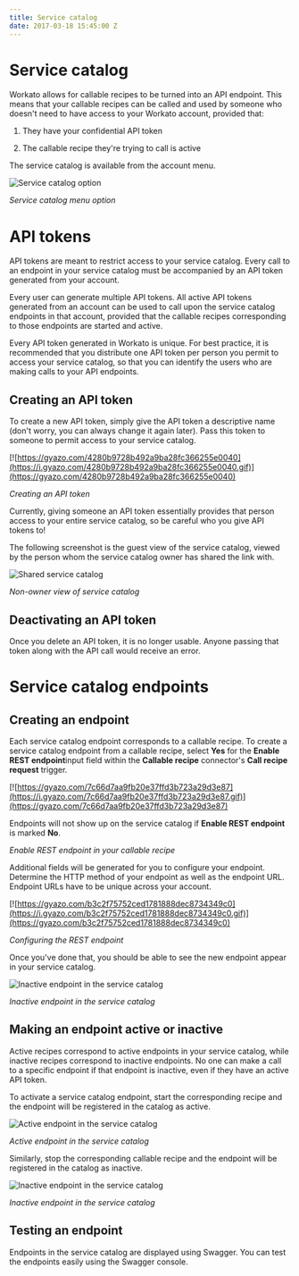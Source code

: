 ```yaml
---
title: Service catalog
date: 2017-03-18 15:45:00 Z
---
```


# Service catalog
Workato allows for callable recipes to be turned into an API endpoint. This means that your callable recipes can be called and used by someone who doesn't need to have access to your Workato account, provided that:

1) They have your confidential API token

2) The callable recipe they're trying to call is active

The service catalog is available from the account menu.

![Service catalog option](/docs/assets/images/service-catalog/service-catalog-option.png)

*Service catalog menu option*

# API tokens
API tokens are meant to restrict access to your service catalog. Every call to an endpoint in your service catalog must be accompanied by an API token generated from your account.

Every user can generate multiple API tokens. All active API tokens generated from an account can be used to call upon the service catalog endpoints in that account, provided that the callable recipes corresponding to those endpoints are started and active.

Every API token generated in Workato is unique. For best practice, it is recommended that you distribute one API token per person you permit to access your service catalog, so that you can identify the users who are making calls to your API endpoints.

## Creating an API token
To create a new API token, simply give the API token a descriptive name (don't worry, you can always change it again later). Pass this token to someone to permit access to your service catalog.

[![https://gyazo.com/4280b9728b492a9ba28fc366255e0040](https://i.gyazo.com/4280b9728b492a9ba28fc366255e0040.gif)](https://gyazo.com/4280b9728b492a9ba28fc366255e0040)

*Creating an API token*

Currently, giving someone an API token essentially provides that person access to your entire service catalog, so be careful who you give API tokens to!

The following screenshot is the guest view of the service catalog, viewed by the person whom the service catalog owner has shared the link with.

![Shared service catalog](/docs/assets/images/service-catalog/shared-service-catalog.png)

*Non-owner view of service catalog*

## Deactivating an API token
Once you delete an API token, it is no longer usable. Anyone passing that token along with the API call would receive an error.

# Service catalog endpoints

## Creating an endpoint
Each service catalog endpoint corresponds to a callable recipe. To create a service catalog endpoint from a callable recipe, select **Yes** for the **Enable REST endpoint**input field within the **Callable recipe** connector's **Call recipe request** trigger.

[![https://gyazo.com/7c66d7aa9fb20e37ffd3b723a29d3e87](https://i.gyazo.com/7c66d7aa9fb20e37ffd3b723a29d3e87.gif)](https://gyazo.com/7c66d7aa9fb20e37ffd3b723a29d3e87)

Endpoints will not show up on the service catalog if **Enable REST endpoint** is marked **No**.

*Enable REST endpoint in your callable recipe*

Additional fields will be generated for you to configure your endpoint. Determine the HTTP method of your endpoint as well as the endpoint URL. Endpoint URLs have to be unique across your account.

[![https://gyazo.com/b3c2f75752ced1781888dec8734349c0](https://i.gyazo.com/b3c2f75752ced1781888dec8734349c0.gif)](https://gyazo.com/b3c2f75752ced1781888dec8734349c0)

*Configuring the REST endpoint*

Once you've done that, you should be able to see the new endpoint appear in your service catalog.

![Inactive endpoint in the service catalog](/docs/assets/images/service-catalog/service-catalog-inactive-endpoint.png)

*Inactive endpoint in the service catalog*

## Making an endpoint active or inactive
Active recipes correspond to active endpoints in your service catalog, while inactive recipes correspond to inactive endpoints. No one can make a call to a specific endpoint if that endpoint is inactive, even if they have an active API token.

To activate a service catalog endpoint, start the corresponding recipe and the endpoint will be registered in the catalog as active.

![Active endpoint in the service catalog](/docs/assets/images/service-catalog/service-catalog-active-endpoint.png)

*Active endpoint in the service catalog*

Similarly, stop the corresponding callable recipe and the endpoint will be registered in the catalog as inactive.

![Inactive endpoint in the service catalog](/docs/assets/images/service-catalog/service-catalog-inactive-endpoint.png)

*Inactive endpoint in the service catalog*

## Testing an endpoint
Endpoints in the service catalog are displayed using Swagger. You can test the endpoints easily using the Swagger console.